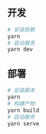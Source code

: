 ## 开发

```sh
# 安装依赖
yarn
# 启动服务
yarn dev
```

## 部署

```sh
# 安装脚本
yarn
# 构建产物
yarn build
# 启动服务
yarn serve
```
